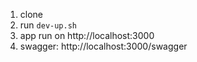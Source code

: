 1. clone
2. run `dev-up.sh`
3. app run on http://localhost:3000
4. swagger: http://localhost:3000/swagger
